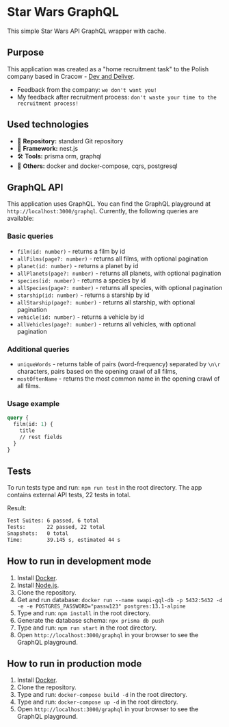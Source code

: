 # Star Wars GraphQL

This simple Star Wars API GraphQL wrapper with cache.

## Purpose
This application was created as a "home recruitment task" to the Polish company based in Cracow - [Dev and Deliver](https://www.gowork.pl/opinie_czytaj,21584258). 

- Feedback from the company: `we don't want you!`
- My feedback after recruitment process: `don't waste your time to the recruitment process!`

## Used technologies

- 🎁 **Repository:** standard Git repository
- 🌈 **Framework:** nest.js
- 🛠️ **Tools:** prisma orm, graphql
- 💎 **Others:** docker and docker-compose, cqrs, postgresql

## GraphQL API

This application uses GraphQL. You can find the GraphQL playground at `http://localhost:3000/graphql`.
Currently, the following queries are available:

### Basic queries

- `film(id: number)` - returns a film by id
- `allFilms(page?: number)` - returns all films, with optional pagination
- `planet(id: number)` - returns a planet by id
- `allPlanets(page?: number)` - returns all planets, with optional pagination
- `species(id: number)` - returns a species by id
- `allSpecies(page?: number)` - returns all species, with optional pagination
- `starship(id: number)` - returns a starship by id
- `allStarship(page?: number)` - returns all starship, with optional pagination
- `vehicle(id: number)` - returns a vehicle by id
- `allVehicles(page?: number)` - returns all vehicles, with optional pagination

### Additional queries

- `uniqueWords` - returns table of pairs (word-frequency) separated by `\n\r` characters, pairs based on the opening crawl of all films,
- `mostOftenName` - returns the most common name in the opening crawl of all films.

### Usage example

```graphql
query {
  film(id: 1) {
    title
    // rest fields
  }
}
```

## Tests

To run tests type and run: `npm run test` in the root directory. The app contains external API tests, 22 tests in total.

Result:

```bash
Test Suites: 6 passed, 6 total
Tests:       22 passed, 22 total
Snapshots:   0 total
Time:        39.145 s, estimated 44 s
```

## How to run in development mode

1. Install [Docker](https://docs.docker.com/get-docker/).
2. Install [Node.js](https://nodejs.org/en/download/).
3. Clone the repository.
4. Get and run database: `docker run --name swapi-gql-db -p 5432:5432 -d -e -e POSTGRES_PASSWORD="passw123" postgres:13.1-alpine`
5. Type and run: `npm install` in the root directory.
6. Generate the database schema: `npx prisma db push`
7. Type and run: `npm run start` in the root directory.
8. Open `http://localhost:3000/graphql` in your browser to see the GraphQL playground.

## How to run in production mode

1. Install [Docker](https://docs.docker.com/get-docker/).
2. Clone the repository.
3. Type and run: `docker-compose build -d` in the root directory.
4. Type and run: `docker-compose up -d` in the root directory.
5. Open `http://localhost:3000/graphql` in your browser to see the GraphQL playground.
